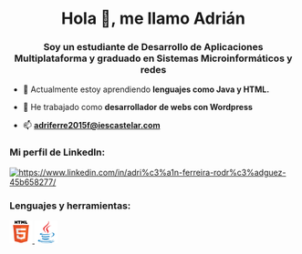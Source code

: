 <h1 align="center">Hola 👋, me llamo Adrián</h1>
<h3 align="center">Soy un estudiante de Desarrollo de Aplicaciones Multiplataforma y graduado en Sistemas Microinformáticos y redes</h3>

- 🌱 Actualmente estoy aprendiendo **lenguajes como Java y HTML.**

- 🔭 He trabajado como **desarrollador de webs con Wordpress**

- 📫 **adriferre2015f@iescastelar.com**

<h3 align="left">Mi perfil de LinkedIn:</h3>
<p align="left">
<a href="https://linkedin.com/in/adri%c3%a1n-ferreira-rodr%c3%adguez-45b658277/" target="blank"><img align="center" src="https://raw.githubusercontent.com/rahuldkjain/github-profile-readme-generator/master/src/images/icons/Social/linked-in-alt.svg" alt="https://www.linkedin.com/in/adri%c3%a1n-ferreira-rodr%c3%adguez-45b658277/" height="30" width="40" /></a>
</p>

<h3 align="left">Lenguajes y herramientas:</h3>
<p align="left"> <a href="https://www.w3.org/html/" target="_blank" rel="noreferrer"> <img src="https://raw.githubusercontent.com/devicons/devicon/master/icons/html5/html5-original-wordmark.svg" alt="html5" width="40" height="40"/> </a> <a href="https://www.java.com" target="_blank" rel="noreferrer"> <img src="https://raw.githubusercontent.com/devicons/devicon/master/icons/java/java-original.svg" alt="java" width="40" height="40"/> </a> </p>
